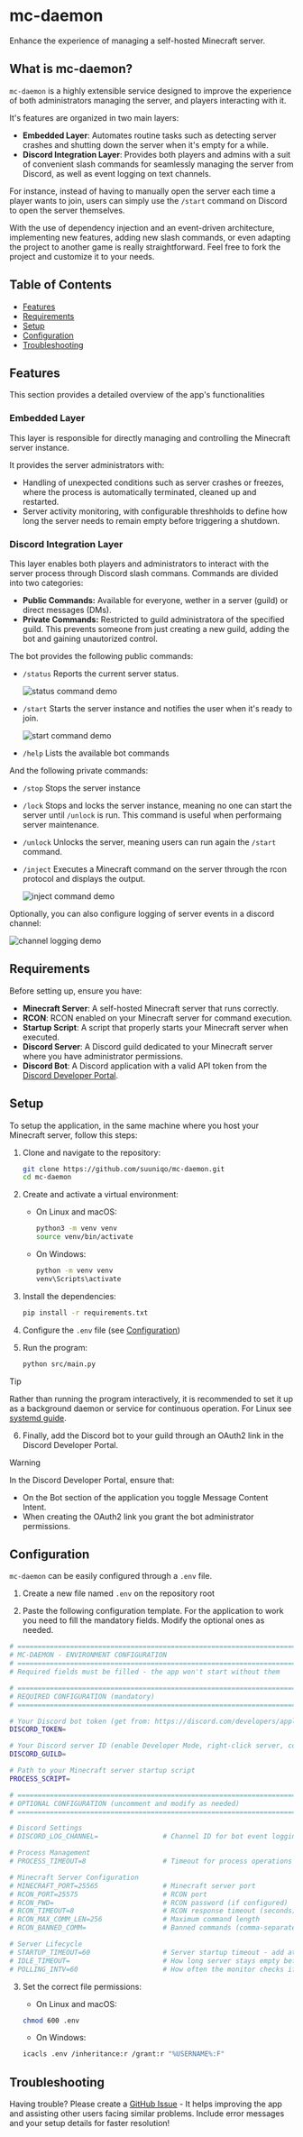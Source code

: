 # mc-daemon
Enhance the experience of managing a self-hosted Minecraft server.

## What is mc-daemon?
`mc-daemon` is a highly extensible service designed to improve the experience of both administrators managing the server, and players interacting with it.

It's features are organized in two main layers:
- **Embedded Layer**: Automates routine tasks such as detecting server crashes and shutting down the server when it's empty for a while.
- **Discord Integration Layer**: Provides both players and admins with a suit of convenient slash commands for seamlessly managing the server from Discord, as well as event logging on text channels.

For instance, instead of having to manually open the server each time a player wants to join, users can simply use the `/start` command on Discord to open the server themselves.

With the use of dependency injection and an event-driven architecture, implementing new features, adding new slash commands, or even adapting the project to another game is really straightforward. Feel free to fork the project and customize it to your needs.


## Table of Contents
- [Features](#features)
- [Requirements](#requirements)
- [Setup](#setup)
- [Configuration](#configuration)
- [Troubleshooting](#troubleshooting)


## Features
This section provides a detailed overview of the app's functionalities

### Embedded Layer
This layer is responsible for directly managing and controlling the Minecraft server instance.

It provides the server administrators with:
- Handling of unexpected conditions such as server crashes or freezes, where the process is automatically terminated, cleaned up and restarted.
- Server activity monitoring, with configurable threshholds to define how long the server needs to remain empty before triggering a shutdown.

### Discord Integration Layer
This layer enables both players and administrators to interact with the server process through Discord slash commans. Commands are divided into two categories:
- **Public Commands:** Available for everyone, wether in a server (guild) or direct messages (DMs).
- **Private Commands:** Restricted to guild administratora of the specified guild. This prevents someone from just creating a new guild, adding the bot and gaining unautorized control.

The bot provides the following public commands:

- `/status` Reports the current server status.

    ![status command demo](.github/assets/comm-status.png)

- `/start` Starts the server instance and notifies the user when it's ready to join.

    ![start command demo](.github/assets/comm-start.png)

- `/help` Lists the available bot commands

And the following private commands:

- `/stop` Stops the server instance

- `/lock` Stops and locks the server instance, meaning no one can start the server until `/unlock` is run. This command is useful when performaing server maintenance.

- `/unlock` Unlocks the server, meaning users can run again the `/start` command.

- `/inject` Executes a Minecraft command on the server through the rcon protocol and displays the output.

    ![inject command demo](.github/assets/comm-inject.png)

Optionally, you can also configure logging of server events in a discord channel:

![channel logging demo](.github/assets/chann-logging.png)


## Requirements
Before setting up, ensure you have:

- **Minecraft Server**: A self-hosted Minecraft server that runs correctly.
- **RCON**: RCON enabled on your Minecraft server for command execution.
- **Startup Script**: A script that properly starts your Minecraft server when executed.
- **Discord Server**: A Discord guild dedicated to your Minecraft server where you have administrator permissions.
- **Discord Bot**: A Discord application with a valid API token from the [Discord Developer Portal](https://discord.com/developers/applications).


## Setup
To setup the application, in the same machine where you host your Minecraft server, follow this steps:

1. Clone and navigate to the repository:
   ```bash
   git clone https://github.com/suuniqo/mc-daemon.git
   cd mc-daemon
   ``` 

2. Create and activate a virtual environment:
    - On Linux and macOS:
       ```bash
       python3 -m venv venv
       source venv/bin/activate
       ``` 

    - On Windows:
       ```bash
       python -m venv venv
       venv\Scripts\activate
       ``` 

3. Install the dependencies:
   ```bash
   pip install -r requirements.txt
   ``` 

4. Configure the `.env` file (see [Configuration](#configuration))

5. Run the program:
   ```bash
   python src/main.py
   ``` 

> [!TIP]
> Rather than running the program interactively, it is recommended to set it up as a background daemon or service for continuous operation. For Linux see [systemd guide](https://akashrajpurohit.com/blog/keep-your-services-running-in-the-background-with-systemd/).

6. Finally, add the Discord bot to your guild through an OAuth2 link in the Discord Developer Portal. 

> [!WARNING]
> In the Discord Developer Portal, ensure that:
> - On the Bot section of the application you toggle Message Content Intent.
> - When creating the OAuth2 link you grant the bot administrator permissions.


## Configuration
`mc-daemon` can be easily configured through a `.env` file.

1. Create a new file named `.env` on the repository root 

2. Paste the following configuration template. For the application to work you need to fill the mandatory fields. Modify the optional ones as needed.

```bash
# =============================================================================
# MC-DAEMON - ENVIRONMENT CONFIGURATION
# =============================================================================
# Required fields must be filled - the app won't start without them

# =============================================================================
# REQUIRED CONFIGURATION (mandatory)
# =============================================================================

# Your Discord bot token (get from: https://discord.com/developers/applications)
DISCORD_TOKEN=

# Your Discord server ID (enable Developer Mode, right-click server, copy ID)
DISCORD_GUILD=

# Path to your Minecraft server startup script
PROCESS_SCRIPT=

# =============================================================================
# OPTIONAL CONFIGURATION (uncomment and modify as needed)
# =============================================================================

# Discord Settings
# DISCORD_LOG_CHANNEL=                # Channel ID for bot event logging

# Process Management  
# PROCESS_TIMEOUT=8                   # Timeout for process operations (seconds)

# Minecraft Server Configuration
# MINECRAFT_PORT=25565                # Minecraft server port
# RCON_PORT=25575                     # RCON port
# RCON_PWD=                           # RCON password (if configured)
# RCON_TIMEOUT=8                      # RCON response timeout (seconds)
# RCON_MAX_COMM_LEN=256               # Maximum command length
# RCON_BANNED_COMM=                   # Banned commands (comma-separated: "/stop,/whitelist,/op")

# Server Lifecycle
# STARTUP_TIMEOUT=60                  # Server startup timeout - add at least 10s to your average startup time
# IDLE_TIMEOUT=                       # How long server stays empty before auto-shutdown (seconds)
# POLLING_INTV=60                     # How often the monitor checks if the server is empty or has crashed (seconds)
``` 

3. Set the correct file permissions:

    - On Linux and macOS:
    ```bash 
    chmod 600 .env
    ``` 

    - On Windows:
    ```bash 
    icacls .env /inheritance:r /grant:r "%USERNAME%:F"
    ``` 


## Troubleshooting
Having trouble? Please create a [GitHub Issue](https://github.com/suuniqo/mc-daemon/issues/new) - It helps improving the app and assisting other users facing similar problems. Include error messages and your setup details for faster resolution!
